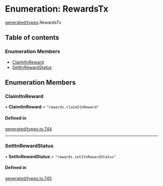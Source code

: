 # Enumeration: RewardsTx

[generated/types](../wiki/generated.types).RewardsTx

## Table of contents

### Enumeration Members

- [ClaimItnReward](../wiki/generated.types.RewardsTx#claimitnreward)
- [SetItnRewardStatus](../wiki/generated.types.RewardsTx#setitnrewardstatus)

## Enumeration Members

### ClaimItnReward

• **ClaimItnReward** = ``"rewards.claimItnReward"``

#### Defined in

[generated/types.ts:744](https://github.com/PolymeshAssociation/polymesh-sdk/blob/88db4a91/src/generated/types.ts#L744)

___

### SetItnRewardStatus

• **SetItnRewardStatus** = ``"rewards.setItnRewardStatus"``

#### Defined in

[generated/types.ts:745](https://github.com/PolymeshAssociation/polymesh-sdk/blob/88db4a91/src/generated/types.ts#L745)
